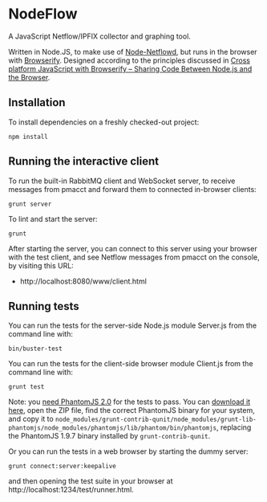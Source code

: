 # NodeFlow

A JavaScript Netflow/IPFIX collector and graphing tool.

Written in Node.JS, to make use of
[Node-Netflowd](https://github.com/Sghazzawi/Node-Netflowd), but runs in the
browser with [Browserify](https://github.com/substack/node-browserify).
Designed according to the principles discussed in
[Cross platform JavaScript with Browserify – Sharing Code Between Node.js and the Browser](https://blog.codecentric.de/en/2014/02/cross-platform-javascript/).

## Installation

To install dependencies on a freshly checked-out project:

	npm install

## Running the interactive client

To run the built-in RabbitMQ client and WebSocket server, to receive
messages from pmacct and forward them to connected in-browser clients:

	grunt server

To lint and start the server:

	grunt

After starting the server, you can connect to this server using your
browser with the test client, and see Netflow messages from pmacct on the
console, by visiting this URL:

* http://localhost:8080/www/client.html

## Running tests

You can run the tests for the server-side Node.js module Server.js from the
command line with:

	bin/buster-test

You can run the tests for the client-side browser module Client.js from the
command line with:

	grunt test

Note: you [need PhantomJS 2.0](https://github.com/ariya/phantomjs/issues/10952)
for the tests to pass. You can
[download it here](https://groups.google.com/d/msg/phantomjs/cgTH-jqCSGg/RGWsAHiVSZAJ),
open the ZIP file, find the correct PhantomJS binary for your system, and copy it
to `node_modules/grunt-contrib-qunit/node_modules/grunt-lib-phantomjs/node_modules/phantomjs/lib/phantom/bin/phantomjs`,
replacing the PhantomJS 1.9.7 binary installed by `grunt-contrib-qunit`.

Or you can run the tests in a web browser by starting the dummy server:

	grunt connect:server:keepalive

and then opening the test suite in your browser at
http://localhost:1234/test/runner.html.

